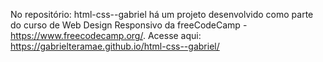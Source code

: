 No repositório: html-css--gabriel há um projeto desenvolvido como parte do curso de Web Design Responsivo da freeCodeCamp - https://www.freecodecamp.org/. 
Acesse aqui: https://gabrielteramae.github.io/html-css--gabriel/

